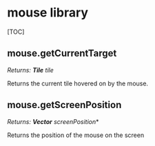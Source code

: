 # mouse library

[TOC]

## mouse.getCurrentTarget

*Returns: **Tile** tile*

Returns the current tile hovered on by the mouse.



## mouse.getScreenPosition

*Returns: **Vector** screenPosition**

Returns the position of the mouse on the screen


